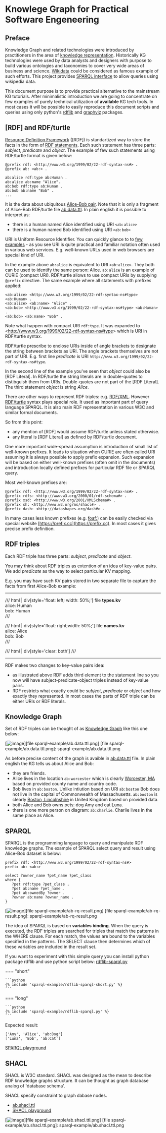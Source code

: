 # Knowlege Graph for Practical Software Engeneering

## Preface

Knowledge Graph and related technologies were introduced by practitioners in the area of [knowledge representation](https://en.wikipedia.org/wiki/Knowledge_representation_and_reasoning). Historically KG technologies were used by data analysts and designers with purpose to build various ontologies and taxonomies to cover very wide areas of business and science. [Wikidata](https://www.wikidata.org/wiki/Wikidata:Main_Page) could be considered as famous example of such efforts. This project provides [SPARQL interface](https://www.wikidata.org/wiki/Wikidata:Request_a_query#Help_with_a_query) to allow queries using wikipedia data.

This document purpose is to provide practical alternative to the mainstream KG tutorials. After minimalistic introduction we are going to concentrate on few examples of purely technical utilization of **available** KG tech tools. In most cases it will be possible to easily reproduce this document scripts and queries using only python's [rdflib](https://pypi.org/project/rdflib/) and [graphviz](https://pypi.org/project/graphviz/) packages.

## [R<span/>DF] and RDF/turtle

<u>Resource Definition Framework</u> ([R<span/>DF]) is standartized way to store the facts in the form of [R<span/>DF statements](https://www.w3.org/TR/rdf11-primer/#section-triple). Each such statement has three parts: *subject*, *predicate* and *object*. The example of few such statements using RDF/turtle format is given below:

```
@prefix rdf: <http://www.w3.org/1999/02/22-rdf-syntax-ns#> .
@prefix ab: <ab:> .

ab:alice rdf:type ab:Human .
ab:alice ab:name "Alice".
ab:bob rdf:type ab:Human .
ab:bob ab:name "Bob" .
...
```
It is the data about ubiquitous [Alice-Bob pair](https://en.wikipedia.org/wiki/Alice_and_Bob). Note that it is only a fragment of Alice-Bob RDF/turtle file [ab.data.ttl](/kgm/sparql-example/ab.data.ttl). In plain english it is possible to interpret as:

 - there is a human named Alice identified using URI `<ab:alice>`
 - there is a human named Bob identified using URI `<ab:bob>`

URI is Uniform Resource Identifier. You can quickly glance to to [few examples](https://datatracker.ietf.org/doc/html/rfc3986#section-1.1.2) - as you see URI is quite practical and familiar notation often used in various web services. E.g. well-known URLs used in web browsers are special kind of URI.

In the example above `ab:alice` is equivalent to URI `<ab:alice>`. They both can be used to identify the same person: Alice. `ab:alice` is an example of CURIE (compact <span>U</span>RI). RDF/turtle allows to use compact URIs by supplying `@prefix` directive. The same example where all statements with prefixes applied:

```
<ab:alice> <http://www.w3.org/1999/02/22-rdf-syntax-ns#type> <ab:Human> .
<ab:alice> <ab:name> "Alice" .
<ab:bob> <http://www.w3.org/1999/02/22-rdf-syntax-ns#type> <ab:Human> .
<ab:bob> <ab:name> "Bob" .
```

Note what happen with compact URI `rdf:type`. It was expanded to &lt;http://www.w3.org/1999/02/22-rdf-syntax-ns#type&gt; which is URI in RDF/turtle syntax.

RDF/turtle prescribe to enclose URIs inside of angle brackets to designate the string between brackets as URI. The angle brackets themselves are not part of URI. E.g. first line *predicate* is URI `http://www.w3.org/1999/02/22-rdf-syntax-ns#type`.

In the second line of the example you've seen that *object* could also be [R<span/>DF Literal]. In RDF/turtle the string l<span>iterals are in double-quotes to distibguish them from URIs. Double-quotes are not part of the [R<span/>DF Literal]. The third statement *object* is string *Alice*.

There are other ways to represent RDF triples: e.g. [RDF/XML](https://en.wikipedia.org/wiki/RDF/XML). However [RDF/turtle](https://en.wikipedia.org/wiki/Turtle_(syntax)) syntax plays special role. It used as important part of query language SPARQL. It is also main RDF representation in various W3C and similar formal documents.

So from this point:

 - any mention of [R<span/>DF] would assume RDF/turtle unless stated otherwise.
 - any literal is [R<span/>DF Literal] as defined by RDF/turtle document.

One more important wide-spread assumption is introduction of small list of well-known prefixes. It leads to situation when CURIE are often called URI assuming it is always possible to apply prefix expansion. Such expansion will be based on either well-known prefixes (often omit in the documents) and introduction locally defined prefixes for particular RDF file or SPARQL query.

Most well-known prefixes are:
```
@prefix rdf: <http://www.w3.org/1999/02/22-rdf-syntax-ns#> .
@prefix rdfs: <http://www.w3.org/2000/01/rdf-schema#> .
@prefix xsd: <http://www.w3.org/2001/XMLSchema#> .
@prefix sh: <http://www.w3.org/ns/shacl#> .
@prefix dash: <http://datashapes.org/dash#> .
```

In many cases less known prefixes (e.g. [foaf:](https://prefix.cc/foaf)) can be easily checked via special website [https://prefix.cc](https://prefix.cc). In most cases it gives precise prefix definition.

## RDF triples

Each RDF triple has three parts: *subject*, *predicate* and *object*.

You may think about RDF triples as extention of an idea of key-value pairs. We add *predicate* as the way to select particular KV mapping.

E.g. you may have such KV pairs stored in two separate file to capture the facts from first Alice-Bob example:

<hr/>
/// html | div[style='float: left; width: 50%;']
file <b>types.kv</b><br/>
alice: Human<br/>
bob: Human<br/>
///

/// html | div[style='float: right;width: 50%;']
file <b>names.kv</b><br/>
alice: Alice<br/>
bob: Bob<br/>
///

/// html | div[style='clear: both']
///
<hr/>

RDF makes two changes to key-value pairs idea:

 - as illustrated above RDF adds third element to the statement line so you now will have subject-predicate-object triples instead of key-value pairs.
 - RDF restricts what exactly could be *subject*, *predicate* or *object* and how exactly they represented. In most cases the parts of RDF triple can be either URIs or RDF literals.

## Knowledge Graph

Set of RDF triples can be thought of as [Knowledge Graph](https://en.wikipedia.org/wiki/Knowledge_graph) like this one below:

[![image](sparql-example/ab.data.ttl.png)][file sparql-example/ab.data.ttl.png]
[file sparql-example/ab.data.ttl.png]: sparql-example/ab.data.ttl.png

As before precise content of the graph is avaible in [ab.data.ttl](/kgm/sparql-example/ab.data.ttl) file. In plain english the KG tells us about Alice and Bob:

 - they are friends.
 - Alice lives in the location `ab:worcester` which is clearly [Worcester, MA](https://en.wikipedia.org/wiki/Worcester,_Massachusetts) based on provided county name and country code.
 - Bob lives in `ab:boston`. Unlike intiution based on URI `ab:boston` Bob does not live in the capital of Commonwealth of Massachusetts. `ab:boston` is clearly [Boston, Lincolnshire](https://en.wikipedia.org/wiki/Boston,_Lincolnshire) in United Kingdom based on provided data.
 - both Alice and Bob owns pets: dog Amy and cat Luna.
 - there is one more person on diagram: `ab:charlie`. Charlie lives in the same place as Alice.

## SPARQL

SPARQL is the programming language to query and manipulate RDF knowledge graphs. The example of SPARQL select query and result using Alice-Bob dataset is below:
```
prefix rdf: <http://www.w3.org/1999/02/22-rdf-syntax-ns#>
prefix ab: <ab:>

select ?owner_name ?pet_name ?pet_class
where {
   ?pet rdf:type ?pet_class .
   ?pet ab:name ?pet_name .
   ?pet ab:ownedBy ?owner .
   ?owner ab:name ?owner_name .
}
```
[![image](sparql-example/ab-rq-result.png)][file sparql-example/ab-rq-result.png]
[file sparql-example/ab-rq-result.png]: sparql-example/ab-rq-result.png

The idea of SPARQL is based on **variables binding**. When the query is executed, the RDF triples are searched for triples that match the patterns in the WHERE clause. For each match, the values are bound to the variables specified in the patterns. The SELECT clause then determines which of these variables are included in the result set.

If you want to experiment with this simple query you can install python package rdflib and use python script below:
[rdflib-sparql.py](/kgm/sparql-example/rdflib-sparql.py)

=== "short"

    ```python
    {% include 'sparql-example/rdflib-sparql-short.py' %}
    ```

=== "long"

    ```python
    {% include 'sparql-example/rdflib-sparql.py' %}
    ```


Expected result:
```
['Amy', 'Alice', 'ab:Dog']
['Luna', 'Bob', 'ab:Cat']
```

[S<span/>PARQL playground](https://atomgraph.github.io/SPARQL-Playground/)


## SHACL

SHACL is W3C standard. SHACL was designed as the mean to describe RDF knowledge graphs structure. It can be thought as graph database analog of 'database schema'.

SHACL specify constraint to graph dabase nodes.

 - [ab.shacl.ttl](/kgm/sparql-example/ab.shacl.ttl)
 - [S<span/>HACL playground](https://shacl.org/playground/)

[![image](sparql-example/ab.shacl.ttl.png)][file sparql-example/ab.shacl.ttl.png]
[file sparql-example/ab.shacl.ttl.png]: sparql-example/ab.shacl.ttl.png
